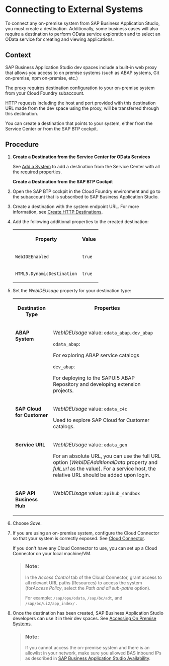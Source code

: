 <!-- loio7e49887e6fd34182bebeca5a6841a0cc -->

# Connecting to External Systems

To connect any on-premise system from SAP Business Application Studio, you must create a destination. Additionally, some business cases will also require a destination to perform OData service exploration and to select an OData service for creating and viewing applications.



<a name="loio7e49887e6fd34182bebeca5a6841a0cc__context_rjk_wrf_3kb"/>

## Context

 SAP Business Application Studio dev spaces include a built-in web proxy that allows you access to on premise systems \(such as ABAP systems, Git on-premise, npm on-premise, etc.\)

The proxy requires destination configuration to your on-premise system from your Cloud Foundry subaccount.

HTTP requests including the host and port provided with this destination URL made from the dev space using the proxy, will be transferred through this destination.

You can create a destination that points to your system, either from the Service Center or from the SAP BTP cockpit.



<a name="loio7e49887e6fd34182bebeca5a6841a0cc__steps_orm_myk_m4"/>

## Procedure

1.  **Create a Destination from the Service Center for OData Services**

    See [Add a System](sap-system-service-provider-892114c.md#loio892114ce078b4e17a9ff7e751e6330cc__section_n2k_zx3_qqb) to add a destination from the Service Center with all the required properties.

    **Create a Destination from the SAP BTP Cockpit**

2.  Open the SAP BTP cockpit in the Cloud Foundry environment and go to the subaccount that is subscribed to SAP Business Application Studio.

3.  Create a destination with the system endpoint URL. For more information, see [Create HTTP Destinations](https://help.sap.com/viewer/cca91383641e40ffbe03bdc78f00f681/Cloud/en-US/783fa1c418a244d0abb5f153e69ca4ce.html).

4.  Add the following additional properties to the created destination:


    <table>
    <tr>
    <th valign="top">

    Property


    
    </th>
    <th valign="top">

    Value


    
    </th>
    </tr>
    <tr>
    <td valign="top">

    `WebIDEEnabled`


    
    </td>
    <td valign="top">

    `true`


    
    </td>
    </tr>
    <tr>
    <td valign="top">

    `HTML5.DynamicDestination`


    
    </td>
    <td valign="top">

    `true`


    
    </td>
    </tr>
    </table>
    
5.  Set the *WebIDEUsage* property for your destination type:


    <table>
    <tr>
    <th valign="top">

    Destination Type


    
    </th>
    <th valign="top">

    Properties


    
    </th>
    </tr>
    <tr>
    <td valign="top">

    **ABAP System**


    
    </td>
    <td valign="top">

    *WebIDEUsage* value: `odata_abap,dev_abap` 

    `odata_abap`:

    For exploring ABAP service catalogs

    `dev_abap`:

    For deploying to the SAPUI5 ABAP Repository and developing extension projects.


    
    </td>
    </tr>
    <tr>
    <td valign="top">

    **SAP Cloud for Customer**


    
    </td>
    <td valign="top">

    *WebIDEUsage* value: `odata_c4c`

    Used to explore SAP Cloud for Customer catalogs.


    
    </td>
    </tr>
    <tr>
    <td valign="top">

    **Service URL**


    
    </td>
    <td valign="top">

    *WebIDEUsage* value: `odata_gen` 

    For an absolute URL, you can use the full URL option \(*WebIDEAdditionalData* property and *full\_url* as the value\). For a service host, the relative URL should be added upon login.


    
    </td>
    </tr>
    <tr>
    <td valign="top">

    **SAP API Business Hub**


    
    </td>
    <td valign="top">

    *WebIDEUsage* value: `apihub_sandbox`


    
    </td>
    </tr>
    </table>
    
6.  Choose *Save*.

7.  If you are using an on-premise system, configure the Cloud Connector so that your system is correctly exposed. See [Cloud Connector](https://help.sap.com/docs/CP_CONNECTIVITY/cca91383641e40ffbe03bdc78f00f681/e6c7616abb5710148cfcf3e75d96d596.html).

    If you don't have any Cloud Connector to use, you can set up a Cloud Connector on your local machine/VM.

    > ### Note:  
    > In the *Access Control* tab of the Cloud Connector, grant access to all relevant URL paths \(Resources\) to access the system \(for*Access Policy*, select the *Path and all sub-paths* option\).
    > 
    > For example: `/sap/opu/odata`, `/sap/bc/adt`, and `/sap/bc/ui2/app_index/` .

8.  Once the destination has been created, SAP Business Application Studio developers can use it in their dev spaces. See [Accessing On Premise Systems](https://help.sap.com/docs/SAP%20Business%20Application%20Studio/9d1db9835307451daa8c930fbd9ab264/e72930c96b664e3ea4ce5288eb84075f.html).

    > ### Note:  
    > If you cannot access the on-premise system and there is an allowlist in your network, make sure you allowed BAS inbound IPs as described in [SAP Business Application Studio Availability](sap-business-application-studio-availability-8509485.md).


